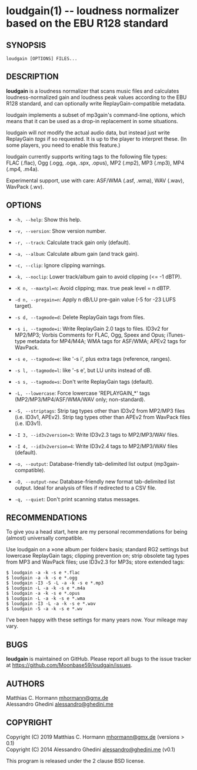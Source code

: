 loudgain(1) -- loudness normalizer based on the EBU R128 standard
=================================================================

## SYNOPSIS

`loudgain [OPTIONS] FILES...`

## DESCRIPTION

**loudgain** is a loudness normalizer that scans music files and calculates
loudness-normalized gain and loudness peak values according to the EBU R128
standard, and can optionally write ReplayGain-compatible metadata.

loudgain implements a subset of mp3gain's command-line options, which means that
it can be used as a drop-in replacement in some situations.

loudgain will _not_ modify the actual audio data, but instead just
write ReplayGain _tags_ if so requested. It is up to the player to interpret
these. (In some players, you need to enable this feature.)

loudgain currently supports writing tags to the following file types:  
FLAC (.flac), Ogg (.ogg, .oga, .spx, .opus), MP2 (.mp2), MP3 (.mp3), MP4 (.mp4, .m4a).

Experimental support, use with care: ASF/WMA (.asf, .wma), WAV (.wav), WavPack (.wv).


## OPTIONS

* `-h, --help`:
  Show this help.

* `-v, --version`:
  Show version number.

* `-r, --track`:
  Calculate track gain only (default).

* `-a, --album`:
  Calculate album gain (and track gain).

* `-c, --clip`:
  Ignore clipping warnings.

* `-k, --noclip`:
  Lower track/album gain to avoid clipping (<= -1 dBTP).

* `-K n, --maxtpl=n`:
  Avoid clipping; max. true peak level = n dBTP.

* `-d n, --pregain=n`:
  Apply n dB/LU pre-gain value (-5 for -23 LUFS target).

* `-s d, --tagmode=d`:
  Delete ReplayGain tags from files.

* `-s i, --tagmode=i`:
  Write ReplayGain 2.0 tags to files. ID3v2 for MP2/MP3; Vorbis Comments for FLAC,
  Ogg, Speex and Opus; iTunes-type metadata for MP4/M4A; WMA tags for ASF/WMA;
  APEv2 tags for WavPack.

* `-s e, --tagmode=e`:
  like '-s i', plus extra tags (reference, ranges).

* `-s l, --tagmode=l`:
  like '-s e', but LU units instead of dB.

* `-s s, --tagmode=s`:
  Don't write ReplayGain tags (default).

* `-L, --lowercase`:
  Force lowercase 'REPLAYGAIN_*' tags (MP2/MP3/MP4/ASF/WMA/WAV only; non-standard).

* `-S, --striptags`:
  Strip tag types other than ID3v2 from MP2/MP3 files (i.e. ID3v1, APEv2).
  Strip tag types other than APEv2 from WavPack files (i.e. ID3v1).

* `-I 3, --id3v2version=3`:
  Write ID3v2.3 tags to MP2/MP3/WAV files.

* `-I 4, --id3v2version=4`:
  Write ID3v2.4 tags to MP2/MP3/WAV files (default).

* `-o, --output`:
  Database-friendly tab-delimited list output (mp3gain-compatible).

* `-O, --output-new`:
  Database-friendly new format tab-delimited list output. Ideal for analysis
  of files if redirected to a CSV file.

* `-q, --quiet`:
  Don't print scanning status messages.


## RECOMMENDATIONS

To give you a head start, here are my personal recommendations for being (almost)
universally compatible.

Use loudgain on a »one album per folder« basis; standard RG2 settings but
lowercase ReplayGain tags; clipping prevention on; strip obsolete tag types
from MP3 and WavPack files; use ID3v2.3 for MP3s; store extended tags:

    $ loudgain -a -k -s e *.flac
    $ loudgain -a -k -s e *.ogg
    $ loudgain -I3 -S -L -a -k -s e *.mp3
    $ loudgain -L -a -k -s e *.m4a
    $ loudgain -a -k -s e *.opus
    $ loudgain -L -a -k -s e *.wma
    $ loudgain -I3 -L -a -k -s e *.wav
    $ loudgain -S -a -k -s e *.wv

I’ve been happy with these settings for many years now. Your mileage may vary.


## BUGS

**loudgain** is maintained on GitHub. Please report all bugs to the issue tracker
at https://github.com/Moonbase59/loudgain/issues.


## AUTHORS

Matthias C. Hormann <mhormann@gmx.de>  
Alessandro Ghedini <alessandro@ghedini.me>


## COPYRIGHT

Copyright (C) 2019 Matthias C. Hormann <mhormann@gmx.de> (versions > 0.1)  
Copyright (C) 2014 Alessandro Ghedini <alessandro@ghedini.me> (v0.1)

This program is released under the 2 clause BSD license.
